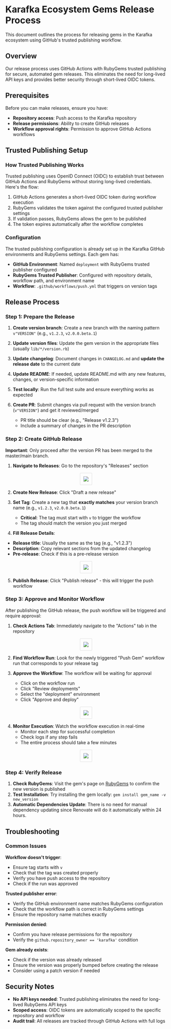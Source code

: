 # Karafka Ecosystem Gems Release Process

This document outlines the process for releasing gems in the Karafka ecosystem using GitHub's trusted publishing workflow.

## Overview

Our release process uses GitHub Actions with RubyGems trusted publishing for secure, automated gem releases. This eliminates the need for long-lived API keys and provides better security through short-lived OIDC tokens.

## Prerequisites

Before you can make releases, ensure you have:

- **Repository access**: Push access to the Karafka repository
- **Release permissions**: Ability to create GitHub releases
- **Workflow approval rights**: Permission to approve GitHub Actions workflows

## Trusted Publishing Setup

### How Trusted Publishing Works

Trusted publishing uses OpenID Connect (OIDC) to establish trust between GitHub Actions and RubyGems without storing long-lived credentials. Here's the flow:

1. GitHub Actions generates a short-lived OIDC token during workflow execution
2. RubyGems validates the token against the configured trusted publisher settings
3. If validation passes, RubyGems allows the gem to be published
4. The token expires automatically after the workflow completes

### Configuration

The trusted publishing configuration is already set up in the Karafka GitHub environments and RubyGems settings. Each gem has:

- **GitHub Environment**: Named `deployment` with RubyGems trusted publisher configured
- **RubyGems Trusted Publisher**: Configured with repository details, workflow path, and environment name
- **Workflow**: `.github/workflows/push.yml` that triggers on version tags

## Release Process

### Step 1: Prepare the Release

1. **Create version branch**: Create a new branch with the naming pattern `v"VERSION"` (e.g., `v1.2.3`, `v2.0.0.beta.1`)

2. **Update version files**: Update the gem version in the appropriate files (usually `lib/*/version.rb`)

3. **Update changelog**: Document changes in `CHANGELOG.md` and **update the release date** to the current date

4. **Update README**: If needed, update README.md with any new features, changes, or version-specific information

5. **Test locally**: Run the full test suite and ensure everything works as expected

6. **Create PR**: Submit changes via pull request with the version branch (`v"VERSION"`) and get it reviewed/merged
   - PR title should be clear (e.g., "Release v1.2.3")
   - Include a summary of changes in the PR description

### Step 2: Create GitHub Release

**Important**: Only proceed after the version PR has been merged to the master/main branch.

1. **Navigate to Releases**: Go to the repository's "Releases" section

<p align="center">
  <img
    src="https://raw.githubusercontent.com/karafka/misc/master/printscreens/development/gems-publishing/releases.png"
    style="border: 1px solid #ddd; border-radius: 2px; padding: 10px;"
  />
</p>

2. **Create New Release**: Click "Draft a new release"

3. **Set Tag**: Create a new tag that **exactly matches** your version branch name (e.g., `v1.2.3`, `v2.0.0.beta.1`)

   - **Critical**: The tag must start with `v` to trigger the workflow
   - The tag should match the version you just merged

4. **Fill Release Details**:

- **Release title**: Usually the same as the tag (e.g., "v1.2.3")
- **Description**: Copy relevant sections from the updated changelog
- **Pre-release**: Check if this is a pre-release version

<p align="center">
  <img
    src="https://raw.githubusercontent.com/karafka/misc/master/printscreens/development/gems-publishing/releasing.png"
    style="border: 1px solid #ddd; border-radius: 2px; padding: 10px;"
  />
</p>

5. **Publish Release**: Click "Publish release" - this will trigger the push workflow

### Step 3: Approve and Monitor Workflow

After publishing the GitHub release, the push workflow will be triggered and require approval:

1. **Check Actions Tab**: Immediately navigate to the "Actions" tab in the repository

<p align="center">
  <img
    src="https://raw.githubusercontent.com/karafka/misc/master/printscreens/development/gems-publishing/workflows.png"
    style="border: 1px solid #ddd; border-radius: 2px; padding: 10px;"
  />
</p>

2. **Find Workflow Run**: Look for the newly triggered "Push Gem" workflow run that corresponds to your release tag

3. **Approve the Workflow**: The workflow will be waiting for approval
   - Click on the workflow run
   - Click "Review deployments" 
   - Select the "deployment" environment
   - Click "Approve and deploy"

<p align="center">
  <img
    src="https://raw.githubusercontent.com/karafka/misc/master/printscreens/development/gems-publishing/approval.png"
    style="border: 1px solid #ddd; border-radius: 2px; padding: 10px;"
  />
</p>

4. **Monitor Execution**: Watch the workflow execution in real-time
   - Monitor each step for successful completion
   - Check logs if any step fails
   - The entire process should take a few minutes

<p align="center">
  <img
    src="https://raw.githubusercontent.com/karafka/misc/master/printscreens/development/gems-publishing/logs.png"
    style="border: 1px solid #ddd; border-radius: 2px; padding: 10px;"
  />
</p>

### Step 4: Verify Release

1. **Check RubyGems**: Visit the gem's page on [RubyGems](https://rubygems.org) to confirm the new version is published
2. **Test Installation**: Try installing the gem locally: `gem install gem_name -v new_version`
3. **Automatic Dependencies Update**: There is no need for manual dependency updating since Renovate will do it automatically within 24 hours.

## Troubleshooting

### Common Issues

**Workflow doesn't trigger**:

- Ensure tag starts with `v`
- Check that the tag was created properly
- Verify you have push access to the repository
- Check if the run was approved

**Trusted publisher error**:

- Verify the GitHub environment name matches RubyGems configuration
- Check that the workflow path is correct in RubyGems settings
- Ensure the repository name matches exactly

**Permission denied**:

- Confirm you have release permissions for the repository
- Verify the `github.repository_owner == 'karafka'` condition

**Gem already exists**:

- Check if the version was already released
- Ensure the version was properly bumped before creating the release
- Consider using a patch version if needed

## Security Notes

- **No API keys needed**: Trusted publishing eliminates the need for long-lived RubyGems API keys
- **Scoped access**: OIDC tokens are automatically scoped to the specific repository and workflow
- **Audit trail**: All releases are tracked through GitHub Actions with full logs

